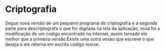 # Criptografia
Segue nova versão de um pequeno programa de criptografia e a segunda parte para descriptografa o que for digitada na tela da aplicação, essa foi a modificação de um codigo encontrado na internet, assim tornado ele melhor que a primeira versão.Existe uma outra vesão que escreve o que deseja e ele retorna em escrita codigo morse.
